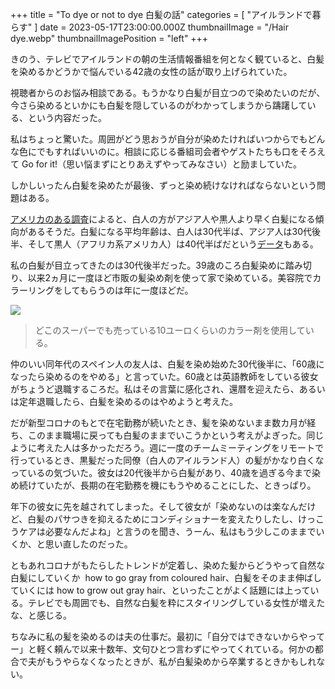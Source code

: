 +++
title = "To dye or not to dye 白髪の話"
categories = [ "アイルランドで暮らす" ]
date = 2023-05-17T23:00:00.000Z
thumbnailImage = "/Hair dye.webp"
thumbnailImagePosition = "left"
+++

きのう、テレビでアイルランドの朝の生活情報番組を何となく観ていると、白髪を染めるかどうかで悩んでいる42歳の女性の話が取り上げられていた。

<!--more-->

視聴者からのお悩み相談である。もうかなり白髪が目立つので染めたいのだが、今さら染めるといかにも白髪を隠しているのがわかってしまうから躊躇している、という内容だった。

私はちょっと驚いた。周囲がどう思おうが自分が染めたければいつからでもどんな色にでもすればいいのに。相談に応じる番組司会者やゲストたちも口をそろえて Go for it!（思い悩まずにとりあえずやってみなさい）と励ましていた。

しかしいったん白髪を染めたが最後、ずっと染め続けなければならないという問題はある。

[アメリカのある調査](https://jcadonline.com/hair-aging-races-ethnicities-review/)によると、白人の方がアジア人や黒人より早く白髪になる傾向があるそうだ。白髪になる平均年齢は、白人は30代半ば、アジア人は30代後半、そして黒人（アフリカ系アメリカ人）は40代半ばだという[データ](https://jcadonline.com/hair-aging-races-ethnicities-review/)もある。

私の白髪が目立ってきたのは30代後半だった。39歳のころ白髪染めに踏み切り、以来2ヵ月に一度ほど市販の髪染め剤を使って家で染めている。美容院でカラーリングをしてもらうのは年に一度ほどだ。

![](</Hair dye.webp>)

> どこのスーパーでも売っている10ユーロくらいのカラー剤を使用している。

仲のいい同年代のスペイン人の友人は、白髪を染め始めた30代後半に、「60歳になったら染めるのをやめる」と言っていた。60歳とは英語教師をしている彼女がちょうど退職するころだ。私はその言葉に感化され、還暦を迎えたら、あるいは定年退職したら、白髪を染めるのはやめようと考えた。

だが新型コロナのもとで在宅勤務が続いたとき、髪を染めないまま数カ月が経ち、このまま職場に戻っても白髪のままでいこうかという考えがよぎった。同じように考えた人は多かっただろう。週に一度のチームミーティングをリモートで行っているとき、黒髪だった同僚（白人のアイルランド人）の髪がかなり白くなっているの気づいた。彼女は20代後半から白髪があり、40歳を過ぎる今まで染め続けていたが、長期の在宅勤務を機にもうやめることにした、ときっぱり。

年下の彼女に先を越されてしまった。そして彼女が「染めないのは楽なんだけど、白髪のパサつきを抑えるためにコンディショナーを変えたりしたし、けっこうケアは必要なんだよね」と言うのを聞き、うーん、私はもう少しこのままでいくか、と思い直したのだった。

ともあれコロナがもたらしたトレンドが定着し、染めた髪からどうやって自然な白髪にしていくか  how to go gray from coloured hair、白髪をそのまま伸ばしていくには how to grow out gray hair、といったことがよく話題には上っている。テレビでも周囲でも、自然な白髪を粋にスタイリングしている女性が増えたな、と感じる。

ちなみに私の髪を染めるのは夫の仕事だ。最初に「自分ではできないからやってー」と軽く頼んで以来十数年、文句ひとつ言わずにやってくれている。何かの都合で夫がもうやらなくなったときが、私が白髪染めから卒業するときかもしれない。
